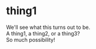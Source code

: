 # thing1
We'll see what this turns out to be.  
A thing1, a thing2, or a thing3?  
So much possibility!  
